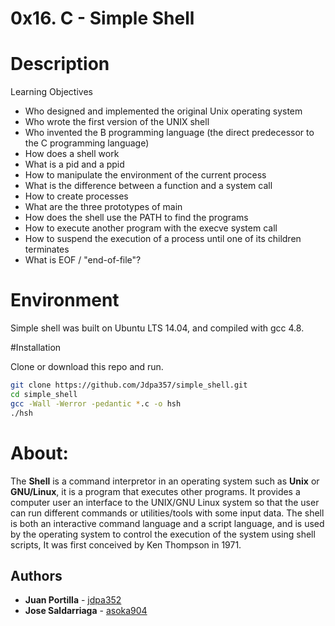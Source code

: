# 0x16. C - Simple Shell

# Description

Learning Objectives
* Who designed and implemented the original Unix operating system
* Who wrote the first version of the UNIX shell
* Who invented the B programming language (the direct predecessor to the C programming language)
* How does a shell work
* What is a pid and a ppid
* How to manipulate the environment of the current process
* What is the difference between a function and a system call
* How to create processes
* What are the three prototypes of main
* How does the shell use the PATH to find the programs
* How to execute another program with the execve system call
* How to suspend the execution of a process until one of its children terminates
* What is EOF / "end-of-file"?

# Environment

Simple shell was built on Ubuntu LTS 14.04, and compiled with gcc 4.8.

#Installation

Clone or download this repo and run.

```bash
git clone https://github.com/Jdpa357/simple_shell.git
cd simple_shell
gcc -Wall -Werror -pedantic *.c -o hsh
./hsh
```
# About:

The **Shell** is a command interpretor in an operating system such as **Unix** or **GNU/Linux**, it is a program that executes other programs. It provides a computer user an interface to the UNIX/GNU Linux system so that the user can run different commands or utilities/tools with some input data.
The shell is both an interactive command language and a script language, and is used by the operating system to control the execution of the system using shell scripts, It was first conceived by Ken Thompson in 1971.

## Authors
* **Juan Portilla** - [jdpa352](https://github.com/Jdpa357)
* **Jose Saldarriaga** - [asoka904](https://github.com/asoka904)